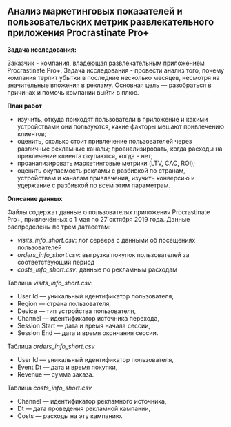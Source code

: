 ## **Анализ маркетинговых показателей и пользовательских метрик развлекательного приложения Procrastinate Pro+**

**Задача исследования:**

Заказчик - компания, владеющая развлекательным приложением Procrastinate Pro+. Задача исследования - провести анализ того, почему компания терпит убытки в последние несколько месяцев, несмотря на значительные вложения в рекламу. Основная цель — разобраться в причинах и помочь компании выйти в плюс.

**План работ**

+ изучить, откуда приходят пользователи в приложение и какими устройствами они пользуются, какие факторы мешают привлечению клиентов;
+ оценить, сколько стоит привлечение пользователей через различные рекламные каналы; проанализировать, когда расходы на привлечение клиента окупаются, когда - нет;
+ проанализировать маркетинговые метрики (LTV, CAC, ROI);
+ оценить окупаемость рекламы с разбивкой по странам, устройствам и каналам привлечения, изучить конверсию и удержание с разбивкой по всем этим параметрам.

**Описание данных**

Файлы содержат данные о пользователях приложения Procrastinate Pro+, привлечённых с 1 мая по 27 октября 2019 года. Данные распределены по трем датасетам:
+ *visits_info_short.csv*: лог сервера с данными об посещениях пользователей
+ *orders_info_short.csv*: выгрузка покупок пользователей за соответствующий период
+ *costs_info_short.csv*: данные по рекламным расходам

Таблица *visits_info_short.csv*:

+ User Id — уникальный идентификатор пользователя,
+ Region — страна пользователя,
+ Device — тип устройства пользователя,
+ Channel — идентификатор источника перехода,
+ Session Start — дата и время начала сессии,
+ Session End — дата и время окончания сессии.

Таблица *orders_info_short.csv*

+ User Id — уникальный идентификатор пользователя,
+ Event Dt — дата и время покупки,
+ Revenue — сумма заказа.

Таблица *costs_info_short.csv*

+ Channel — идентификатор рекламного источника,
+ Dt — дата проведения рекламной кампании,
+ Costs — расходы на эту кампанию.
